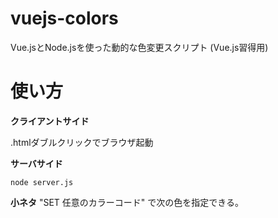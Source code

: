 # vuejs-colors
Vue.jsとNode.jsを使った動的な色変更スクリプト (Vue.js習得用)

# 使い方
**クライアントサイド**

.htmlダブルクリックでブラウザ起動

**サーバサイド**

``` node server.js ```

**小ネタ**
"SET 任意のカラーコード" で次の色を指定できる。
